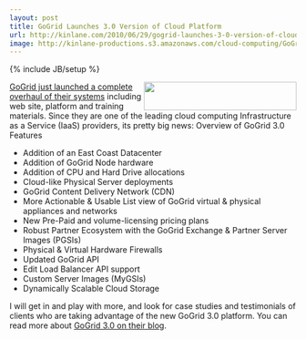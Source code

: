 ```yaml
---
layout: post
title: GoGrid Launches 3.0 Version of Cloud Platform
url: http://kinlane.com/2010/06/29/gogrid-launches-3-0-version-of-cloud-platform/
image: http://kinlane-productions.s3.amazonaws.com/cloud-computing/GoGrid.PNG
---
```

{% include JB/setup %}
<p>
     <a href="http://blog.gogrid.com/2010/06/29/welcome-to-gogrid-3-0/"><img class="alignnone c1" title="GoGrid" src="http://kinlane-productions.s3.amazonaws.com/cloud-computing/GoGrid.PNG" alt="" width="268" height="50" align="right" />GoGrid just launched a complete overhaul of their systems</a> including web site, platform and training materials. Since they are one of the leading cloud computing Infrastructure as a Service (IaaS) providers, its pretty big news: Overview of GoGrid 3.0 Features
</p>
<ul class="mainlist">
     <li>Addition of an East Coast Datacenter
     </li>
     <li>Addition of GoGrid Node hardware
     </li>
     <li>Addition of CPU and Hard Drive allocations
     </li>
     <li>Cloud-like Physical Server deployments
     </li>
     <li>GoGrid Content Delivery Network (CDN)
     </li>
     <li>More Actionable &amp; Usable List view of GoGrid virtual &amp; physical appliances and networks
     </li>
     <li>New Pre-Paid and volume-licensing pricing plans
     </li>
     <li>Robust Partner Ecosystem with the GoGrid Exchange &amp; Partner Server Images (PGSIs)
     </li>
     <li>Physical &amp; Virtual Hardware Firewalls
     </li>
     <li>Updated GoGrid API
     </li>
     <li>Edit Load Balancer API support
     </li>
     <li>Custom Server Images (MyGSIs)
     </li>
     <li>Dynamically Scalable Cloud Storage
     </li>
</ul>
<p>
     I will get in and play with more, and look for case studies and testimonials of clients who are taking advantage of the new GoGrid 3.0 platform. You can read more about <a href="http://blog.gogrid.com/2010/06/29/welcome-to-gogrid-3-0/">GoGrid 3.0 on their blog</a>.
</p>